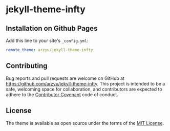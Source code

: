 # jekyll-theme-infty

## Installation on Github Pages

Add this line to your site's `_config.yml`:

```yaml
remote_theme: arzyu/jekyll-theme-infty
```

## Contributing

Bug reports and pull requests are welcome on GitHub at https://github.com/arzyu/jekyll-theme-infty. This project is intended to be a safe, welcoming space for collaboration, and contributors are expected to adhere to the [Contributor Covenant](http://contributor-covenant.org) code of conduct.

## License

The theme is available as open source under the terms of the [MIT License](https://opensource.org/licenses/MIT).
